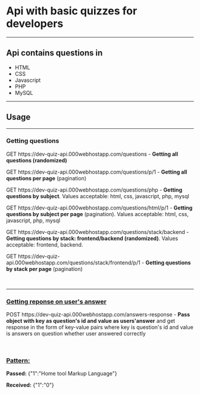<h1>Api with basic quizzes for developers</h1>
<hr>
<h2>Api contains questions in</h2>
<ul>
<li>HTML</li>
<li>CSS</li>
<li>Javascript</li>
<li>PHP</li>
<li>MySQL</li>
</ul>
<hr>
<h2>Usage</h2>
<hr>
<h3>Getting questions</h3>
<p>GET https://dev-quiz-api.000webhostapp.com/questions - <b>Getting all questions (randomized)</b></p>
<p>GET https://dev-quiz-api.000webhostapp.com/questions/p/1 - <b>Getting all questions per page</b> (pagination)</p>
<p>GET https://dev-quiz-api.000webhostapp.com/questions/php - <b>Getting questions by subject</b>. Values acceptable: html, css, javascript, php, mysql</p>
<p>GET https://dev-quiz-api.000webhostapp.com/questions/html/p/1 - <b>Getting questions by subject per page</b> (pagination). Values acceptable: html, css, javascript, php, mysql</p>
<p>GET https://dev-quiz-api.000webhostapp.com/questions/stack/backend - <b>Getting questions by stack: frontend/backend (randomized)</b>. Values acceptable: frontend, backend.</p>
<p>GET https://dev-quiz-api.000webhostapp.com/questions/stack/frontend/p/1 - <b>Getting questions by stack per page</b> (pagination)</p>
<br>
<hr>
<h3 style='text-decoration: underline'>Getting reponse on user's answer</h3>
<p>POST https://dev-quiz-api.000webhostapp.com/answers-response - <b>Pass object with key as question's id and value as users'answer</b> and get response in the form of key-value pairs where key is question's id and value is answers on question whether user answered correctly
</p>
<br>
<h3 style='text-decoration: underline'>Pattern:</h3>
<p><b>Passed:</b> {"1":"Home tool Markup Language"}</p>
<p><b>Received:</b> {"1":"0"}</p>
